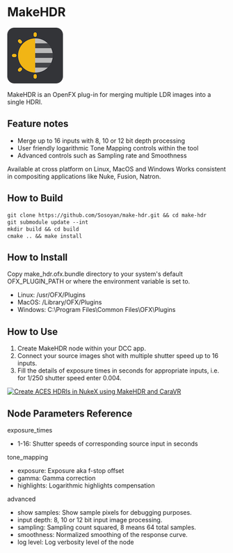 # MakeHDR 

![plot](./icons/net.sf.openfx.make_hdr.png)

MakeHDR is an OpenFX plug-in for merging multiple LDR images into a single HDRI.

## Feature notes
* Merge up to 16 inputs with 8, 10 or 12 bit depth processing
* User friendly logarithmic Tone Mapping controls within the tool
* Advanced controls such as Sampling rate and Smoothness

Available at cross platform on Linux, MacOS and Windows
Works consistent in compositing applications like Nuke, Fusion, Natron. 

## How to Build
```
git clone https://github.com/Sosoyan/make-hdr.git && cd make-hdr
git submodule update --int
mkdir build && cd build
cmake .. && make install
```

## How to Install
Copy make_hdr.ofx.bundle directory to your system's default OFX_PLUGIN_PATH or where the environment variable is set to.
- Linux: /usr/OFX/Plugins
- MacOS: /Library/OFX/Plugins
- Windows: C:\Program Files\Common Files\OFX\Plugins

## How to Use
1. Create MakeHDR node within your DCC app.
2. Connect your source images shot with multiple shutter speed up to 16 inputs.
3. Fill the details of exposure times in seconds for appropriate inputs, i.e. for 1/250 shutter speed enter 0.004.

[![Create ACES HDRIs in NukeX using MakeHDR and CaraVR](https://img.youtube.com/vi/yTeBWqiZiTs/0.jpg)](https://www.youtube.com/watch?v=yTeBWqiZiTsE)

## Node Parameters Reference
exposure_times
- 1-16: Shutter speeds of corresponding source input in seconds

tone_mapping
- exposure: Exposure aka f-stop offset
- gamma: Gamma correction
- highlights: Logarithmic highlights compensation

advanced
- show samples: Show sample pixels for debugging purposes.
- input depth: 8, 10 or 12 bit input image processing.
- sampling: Sampling count squared, 8 means 64 total samples.
- smoothness: Normalized smoothing of the response curve.
- log level: Log verbosity level of the node

